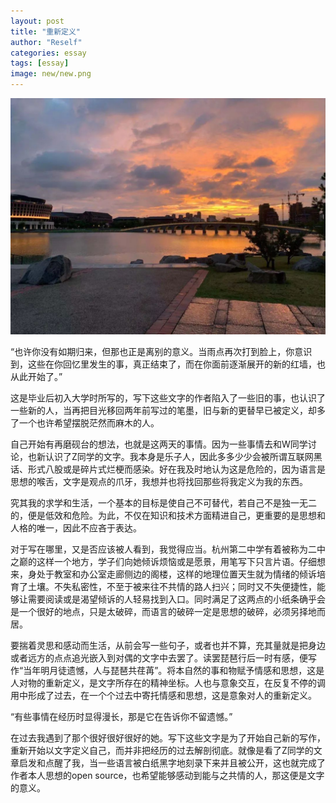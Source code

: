 ```yaml
---
layout: post
title: "重新定义"
author: "Reself"
categories: essay
tags: [essay]
image: new/new.png
---
```


![](../assets/img/new/new.png)

“也许你没有如期归来，但那也正是离别的意义。当雨点再次打到脸上，你意识到，这些在你回忆里发生的事，真正结束了，而在你面前逐渐展开的新的红墙，也从此开始了。”

这是毕业后初入大学时所写的，写下这些文字的作者陷入了一些旧的事，也认识了一些新的人，当再把目光移回两年前写过的笔墨，旧与新的更替早已被定义，却多了一个也许希望摆脱茫然而麻木的人。

自己开始有再磨砚台的想法，也就是这两天的事情。因为一些事情去和W同学讨论，也新认识了Z同学的文字。我本身是乐子人，因此多多少少会被所谓互联网黑话、形式八股或是碎片式烂梗而感染。好在我及时地认为这是危险的，因为语言是思想的喉舌，文字是观点的爪牙，我想并也将找回那些将我定义为我的东西。

究其我的求学和生活，一个基本的目标是使自己不可替代，若自己不是独一无二的，便是低效和危险。为此，不仅在知识和技术方面精进自己，更重要的是思想和人格的唯一，因此不应吝于表达。

对于写在哪里，又是否应该被人看到，我觉得应当。杭州第二中学有着被称为二中之巅的这样一个地方，学子们向她倾诉烦恼或是愿景，用笔写下只言片语。仔细想来，身处于教室和办公室走廊侧边的阁楼，这样的地理位置天生就为情绪的倾诉培育了土壤。不失私密性，不至于被来往不共情的路人扫兴；同时又不失便捷性，能够让需要阅读或是渴望倾诉的人轻易找到入口。同时满足了这两点的小纸条确乎会是一个很好的地点，只是太破碎，而语言的破碎一定是思想的破碎，必须另择地而居。

要揣着灵思和感动而生活，从前会写一些句子，或者也并不算，充其量就是把身边或者远方的点点追光嵌入到对偶的文字中去罢了。读罢琵琶行后一时有感，便写作“当年明月徒遗憾，人与琵琶共荏苒”。将本自然的事和物赋予情感和思想，这是人对物的重新定义，是文字所存在的精神坐标。人也与意象交互，在反复不停的调用中形成了过去，在一个个过去中寄托情感和思想，这是意象对人的重新定义。

“有些事情在经历时显得漫长，那是它在告诉你不留遗憾。”

​​在过去我遇到了那个很好很好很好的她。写下这些文字是为了开始自己新的写作，重新开始以文字定义自己，而并非把经历的过去解剖彻底。就像是看了Z同学的文章启发和点醒了我，当一些语言被白纸黑字地刻录下来并且被公开，这也就完成了作者本人思想的open source，也希望能够感动到能与之共情的人，那这便是文字的意义。